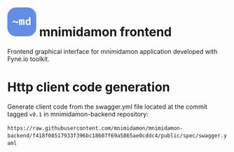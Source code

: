 # ![logo](public/mnimidamon-frontend-icon.svg) mnimidamon frontend
Frontend graphical interface for mnimidamon application developed with Fyne.io toolkit.

# Http client code generation

Generate  client code from the swagger.yml file located at the commit tagged `v0.1` in mnimidamon-backend repository:

`https://raw.githubusercontent.com/mnimidamon/mnimidamon-backend/f418f08517933f396bc18607f69a5865ae0cddc4/public/spec/swagger.yaml`